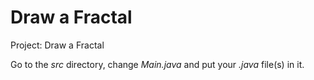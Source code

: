 # Draw a Fractal

Project: Draw a Fractal

Go to the *src* directory, change *Main.java* and put your *.java* file(s) in it.
